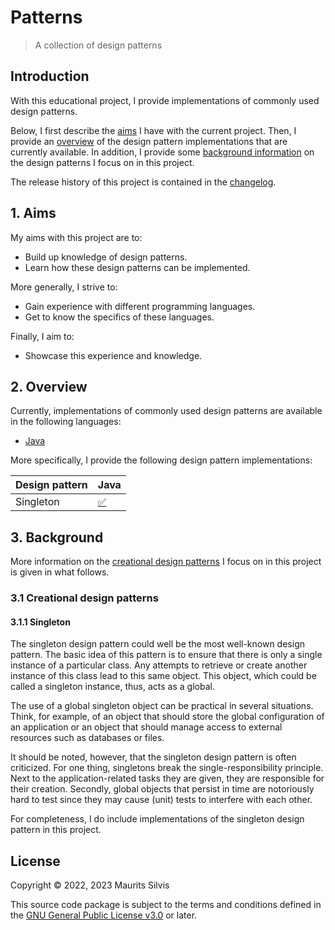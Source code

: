 # Patterns

> A collection of design patterns

## Introduction

With this educational project, I provide implementations of commonly used design patterns.

Below, I first describe the [aims](#1-aims) I have with the current project.
Then, I provide an [overview](#2-overview) of the design pattern implementations that are currently available.
In addition, I provide some [background information](#3-background) on the design patterns I focus on in this project.

The release history of this project is contained in the [changelog](CHANGELOG.md).

## 1. Aims

My aims with this project are to:

- Build up knowledge of design patterns.
- Learn how these design patterns can be implemented.

More generally, I strive to:

- Gain experience with different programming languages.
- Get to know the specifics of these languages.

Finally, I aim to:

- Showcase this experience and knowledge.

## 2. Overview

Currently, implementations of commonly used design patterns are available in the following languages:

- [Java](java)

More specifically, I provide the following design pattern implementations:

| Design pattern | Java                                                             |
|----------------|------------------------------------------------------------------|
| Singleton      | [✅](java/src/main/java/nl/mauritssilvis/patterns/java/singleton) |

## 3. Background

More information on the [creational design patterns](#31-creational-design-patterns) I focus on in this project is given in what follows.

### 3.1 Creational design patterns

#### 3.1.1 Singleton

The singleton design pattern could well be the most well-known design pattern.
The basic idea of this pattern is to ensure that there is only a single instance of a particular class.
Any attempts to retrieve or create another instance of this class lead to this same object.
This object, which could be called a singleton instance, thus, acts as a global.

The use of a global singleton object can be practical in several situations.
Think, for example, of an object that should store the global configuration of an application or an object that should manage access to external resources such as databases or files.

It should be noted, however, that the singleton design pattern is often criticized.
For one thing, singletons break the single-responsibility principle.
Next to the application-related tasks they are given, they are responsible for their creation.
Secondly, global objects that persist in time are notoriously hard to test since they may cause (unit) tests to interfere with each other.

For completeness, I do include implementations of the singleton design pattern in this project.

## License

Copyright © 2022, 2023 Maurits Silvis

This source code package is subject to the terms and conditions defined in the [GNU General Public License v3.0](LICENSE.md) or later.
